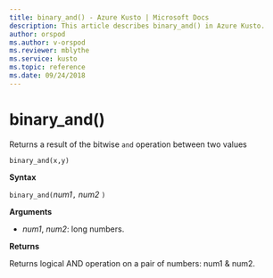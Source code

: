 ```yaml
---
title: binary_and() - Azure Kusto | Microsoft Docs
description: This article describes binary_and() in Azure Kusto.
author: orspod
ms.author: v-orspod
ms.reviewer: mblythe
ms.service: kusto
ms.topic: reference
ms.date: 09/24/2018
---
```

# binary_and()

Returns a result of the bitwise `and` operation between two values

    binary_and(x,y)	

**Syntax**

`binary_and(`*num1*`,` *num2* `)`

**Arguments**

* *num1*, *num2*: long numbers.

**Returns**

Returns logical AND operation on a pair of numbers: num1 & num2.